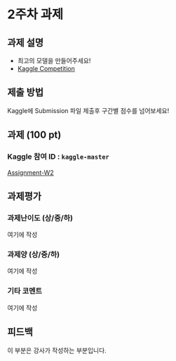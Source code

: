 # 2주차 과제


## 과제 설명
- 최고의 모델을 만들어주세요!
- [Kaggle Competition](https://www.kaggle.com/t/39fcb044412040a39486dfc053c890c2)
## 제출 방법
Kaggle에 Submission 파일 제출후 구간별 점수를 넘어보세요!

## 과제 (100 pt)
### Kaggle 참여 ID : `kaggle-master`

[Assignment-W2]

[Assignment-W2]: assignment.ipynb

## 과제평가
### 과제난이도 (상/중/하)
여기에 작성
### 과제양 (상/중/하)
여기에 작성
### 기타 코멘트
여기에 작성

## 피드백
이 부분은 강사가 작성하는 부분입니다.






